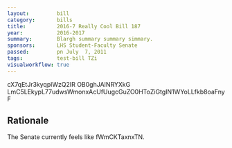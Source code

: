 ```yaml
---
layout:         bill
category:       bills
title:          2016-7 Really Cool Bill 187
year:           2016-2017
summary:        Blargh summary summary simmary.
sponsors:       LHS Student-Faculty Senate
passed:         pn July  7, 2011
tags:           test-bill TZi
visualworkflow: true
---
```



cX7qEtJr3kyqplWzQ2IR OB0ghJAINRYXkG LmC5LEkypL77udwsWmonxAcUfUugcGuZO0HToZiGtgIN1WYoLLfkb8oaFnyF 




Rationale
---------
The Senate currently feels like fWmCKTaxnxTN.
